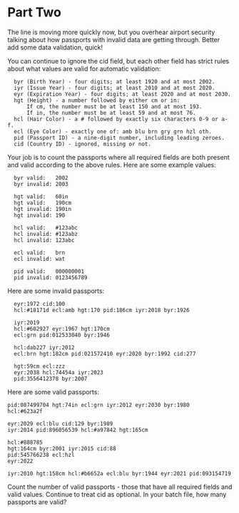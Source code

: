 # Part Two

The line is moving more quickly now, but you overhear airport security talking about how passports with invalid data are getting through. Better add some data validation, quick!

You can continue to ignore the cid field, but each other field has strict rules about what values are valid for automatic validation:

```
  byr (Birth Year) - four digits; at least 1920 and at most 2002.
  iyr (Issue Year) - four digits; at least 2010 and at most 2020.
  eyr (Expiration Year) - four digits; at least 2020 and at most 2030.
  hgt (Height) - a number followed by either cm or in:
      If cm, the number must be at least 150 and at most 193.
      If in, the number must be at least 59 and at most 76.
  hcl (Hair Color) - a # followed by exactly six characters 0-9 or a-f.
  ecl (Eye Color) - exactly one of: amb blu brn gry grn hzl oth.
  pid (Passport ID) - a nine-digit number, including leading zeroes.
  cid (Country ID) - ignored, missing or not.
```

Your job is to count the passports where all required fields are both present and valid according to the above rules. Here are some example values:

```
  byr valid:   2002
  byr invalid: 2003

  hgt valid:   60in
  hgt valid:   190cm
  hgt invalid: 190in
  hgt invalid: 190

  hcl valid:   #123abc
  hcl invalid: #123abz
  hcl invalid: 123abc

  ecl valid:   brn
  ecl invalid: wat

  pid valid:   000000001
  pid invalid: 0123456789
```

Here are some invalid passports:

```
  eyr:1972 cid:100
  hcl:#18171d ecl:amb hgt:170 pid:186cm iyr:2018 byr:1926

  iyr:2019
  hcl:#602927 eyr:1967 hgt:170cm
  ecl:grn pid:012533040 byr:1946

  hcl:dab227 iyr:2012
  ecl:brn hgt:182cm pid:021572410 eyr:2020 byr:1992 cid:277

  hgt:59cm ecl:zzz
  eyr:2038 hcl:74454a iyr:2023
  pid:3556412378 byr:2007
```

Here are some valid passports:

```
pid:087499704 hgt:74in ecl:grn iyr:2012 eyr:2030 byr:1980
hcl:#623a2f

eyr:2029 ecl:blu cid:129 byr:1989
iyr:2014 pid:896056539 hcl:#a97842 hgt:165cm

hcl:#888785
hgt:164cm byr:2001 iyr:2015 cid:88
pid:545766238 ecl:hzl
eyr:2022

iyr:2010 hgt:158cm hcl:#b6652a ecl:blu byr:1944 eyr:2021 pid:093154719
```

Count the number of valid passports - those that have all required fields and valid values. Continue to treat cid as optional. In your batch file, how many passports are valid?
